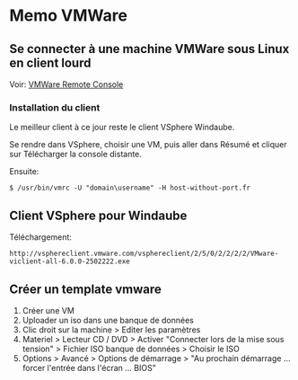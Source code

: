 # Memo VMWare

## Se connecter à une machine VMWare sous Linux en client lourd

Voir: [VMWare Remote Console](https://kb.vmware.com/s/article/2091284)


### Installation du client

Le meilleur client à ce jour reste le client VSphere Windaube.

Se rendre dans VSphere, choisir une VM, puis aller dans Résumé et cliquer sur Télécharger la console distante.

Ensuite:

	$ /usr/bin/vmrc -U "domain\username" -H host-without-port.fr


## Client VSphere pour Windaube

Téléchargement:

	http://vsphereclient.vmware.com/vsphereclient/2/5/0/2/2/2/2/VMware-viclient-all-6.0.0-2502222.exe


## Créer un template vmware

1. Créer une VM
1. Uploader un iso dans une banque de données
1. Clic droit sur la machine > Editer les paramètres
1. Materiel > Lecteur CD / DVD > Activer "Connecter lors de la mise sous tension" > Fichier ISO banque de données > Choisir le ISO
1. Options > Avancé > Options de démarrage > "Au prochain démarrage ... forcer l'entrée dans l'écran ... BIOS"

